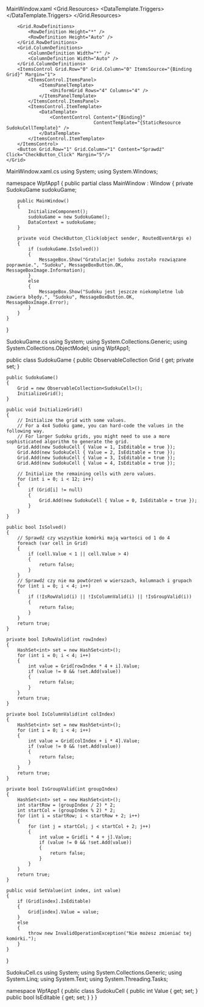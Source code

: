 MainWindow.xaml
<Window x:Class="WpfApp1.MainWindow"
        xmlns="http://schemas.microsoft.com/winfx/2006/xaml/presentation"
        xmlns:x="http://schemas.microsoft.com/winfx/2006/xaml"
        xmlns:d="http://schemas.microsoft.com/expression/blend/2008"
        xmlns:mc="http://schemas.openxmlformats.org/markup-compatibility/2006"
        xmlns:local="clr-namespace:WpfApp1"
        mc:Ignorable="d"
        Title="MainWindow" Height="450" Width="800">
    <Grid>
        <Grid.Resources>
            <DataTemplate x:Key="SudokuCellTemplate">
                <!-- Use a TextBox to display the cell value and allow the user to edit the value. -->
                <TextBox x:Name="CellText" Text="{Binding Value, Mode=TwoWay}" IsEnabled="{Binding IsEditable}" HorizontalAlignment="Stretch" VerticalAlignment="Center" Margin="1" />
                <DataTemplate.Triggers>
                    <EventTrigger RoutedEvent="TextBox.LostFocus">
                        <BeginStoryboard>
                            <Storyboard>
                                <BooleanAnimationUsingKeyFrames Storyboard.TargetName="CellText"
                                                                    Storyboard.TargetProperty="IsEnabled">
                                    <DiscreteBooleanKeyFrame Value="False" KeyTime="0:0:0"/>
                                </BooleanAnimationUsingKeyFrames>
                            </Storyboard>
                        </BeginStoryboard>
                    </EventTrigger>
                </DataTemplate.Triggers>
            </DataTemplate>
        </Grid.Resources>
        
        <Grid.RowDefinitions>
            <RowDefinition Height="*" />
            <RowDefinition Height="Auto" />
        </Grid.RowDefinitions>
        <Grid.ColumnDefinitions>
            <ColumnDefinition Width="*" />
            <ColumnDefinition Width="Auto" />
        </Grid.ColumnDefinitions>
        <ItemsControl Grid.Row="0" Grid.Column="0" ItemsSource="{Binding Grid}" Margin="1">
            <ItemsControl.ItemsPanel>
                <ItemsPanelTemplate>
                    <UniformGrid Rows="4" Columns="4" />
                </ItemsPanelTemplate>
            </ItemsControl.ItemsPanel>
            <ItemsControl.ItemTemplate>
                <DataTemplate>
                    <ContentControl Content="{Binding}"
                                    ContentTemplate="{StaticResource SudokuCellTemplate}" />
                </DataTemplate>
            </ItemsControl.ItemTemplate>
        </ItemsControl>
        <Button Grid.Row="1" Grid.Column="1" Content="Sprawdź" Click="CheckButton_Click" Margin="5"/>
    </Grid>
</Window>





MainWindow.xaml.cs
using System;
using System.Windows;

namespace WpfApp1
{
    public partial class MainWindow : Window
    {
        private SudokuGame sudokuGame;

        public MainWindow()
        {
            InitializeComponent();
            sudokuGame = new SudokuGame();
            DataContext = sudokuGame;
        }

        private void CheckButton_Click(object sender, RoutedEventArgs e)
        {
            if (sudokuGame.IsSolved())
            {
                MessageBox.Show("Gratulacje! Sudoku zostało rozwiązane poprawnie.", "Sudoku", MessageBoxButton.OK, MessageBoxImage.Information);
            }
            else
            {
                MessageBox.Show("Sudoku jest jeszcze niekompletne lub zawiera błędy.", "Sudoku", MessageBoxButton.OK, MessageBoxImage.Error);
            }
        }
    }
}







SudokuGame.cs
using System;
using System.Collections.Generic;
using System.Collections.ObjectModel;
using WpfApp1;

public class SudokuGame
{
    public ObservableCollection<SudokuCell> Grid { get; private set; }

    public SudokuGame()
    {
        Grid = new ObservableCollection<SudokuCell>();
        InitializeGrid();
    }

    public void InitializeGrid()
    {
        // Initialize the grid with some values.
        // For a 4x4 Sudoku game, you can hard-code the values in the following way.
        // For larger Sudoku grids, you might need to use a more sophisticated algorithm to generate the grid.
        Grid.Add(new SudokuCell { Value = 1, IsEditable = true });
        Grid.Add(new SudokuCell { Value = 2, IsEditable = true });
        Grid.Add(new SudokuCell { Value = 3, IsEditable = true });
        Grid.Add(new SudokuCell { Value = 4, IsEditable = true });

        // Initialize the remaining cells with zero values.
        for (int i = 0; i < 12; i++)
        {
            if (Grid[i] != null)
            {
                Grid.Add(new SudokuCell { Value = 0, IsEditable = true });
            }
        }
    }

    public bool IsSolved()
    {
        // Sprawdź czy wszystkie komórki mają wartości od 1 do 4
        foreach (var cell in Grid)
        {
            if (cell.Value < 1 || cell.Value > 4)
            {
                return false;
            }
        }
        // Sprawdź czy nie ma powtórzeń w wierszach, kolumnach i grupach
        for (int i = 0; i < 4; i++)
        {
            if (!IsRowValid(i) || !IsColumnValid(i) || !IsGroupValid(i))
            {
                return false;
            }
        }
        return true;
    }

    private bool IsRowValid(int rowIndex)
    {
        HashSet<int> set = new HashSet<int>();
        for (int i = 0; i < 4; i++)
        {
            int value = Grid[rowIndex * 4 + i].Value;
            if (value != 0 && !set.Add(value))
            {
                return false;
            }
        }
        return true;
    }

    private bool IsColumnValid(int colIndex)
    {
        HashSet<int> set = new HashSet<int>();
        for (int i = 0; i < 4; i++)
        {
            int value = Grid[colIndex + i * 4].Value;
            if (value != 0 && !set.Add(value))
            {
                return false;
            }
        }
        return true;
    }

    private bool IsGroupValid(int groupIndex)
    {
        HashSet<int> set = new HashSet<int>();
        int startRow = (groupIndex / 2) * 2;
        int startCol = (groupIndex % 2) * 2;
        for (int i = startRow; i < startRow + 2; i++)
        {
            for (int j = startCol; j < startCol + 2; j++)
            {
                int value = Grid[i * 4 + j].Value;
                if (value != 0 && !set.Add(value))
                {
                    return false;
                }
            }
        }
        return true;
    }

    public void SetValue(int index, int value)
    {
        if (Grid[index].IsEditable)
        {
            Grid[index].Value = value;
        }
        else
        {
            throw new InvalidOperationException("Nie możesz zmieniać tej komórki.");
        }
    }
}




SudokuCell.cs
using System;
using System.Collections.Generic;
using System.Linq;
using System.Text;
using System.Threading.Tasks;

namespace WpfApp1
{
    public class SudokuCell
    {
        public int Value { get; set; }
        public bool IsEditable { get; set; }
    }
}
